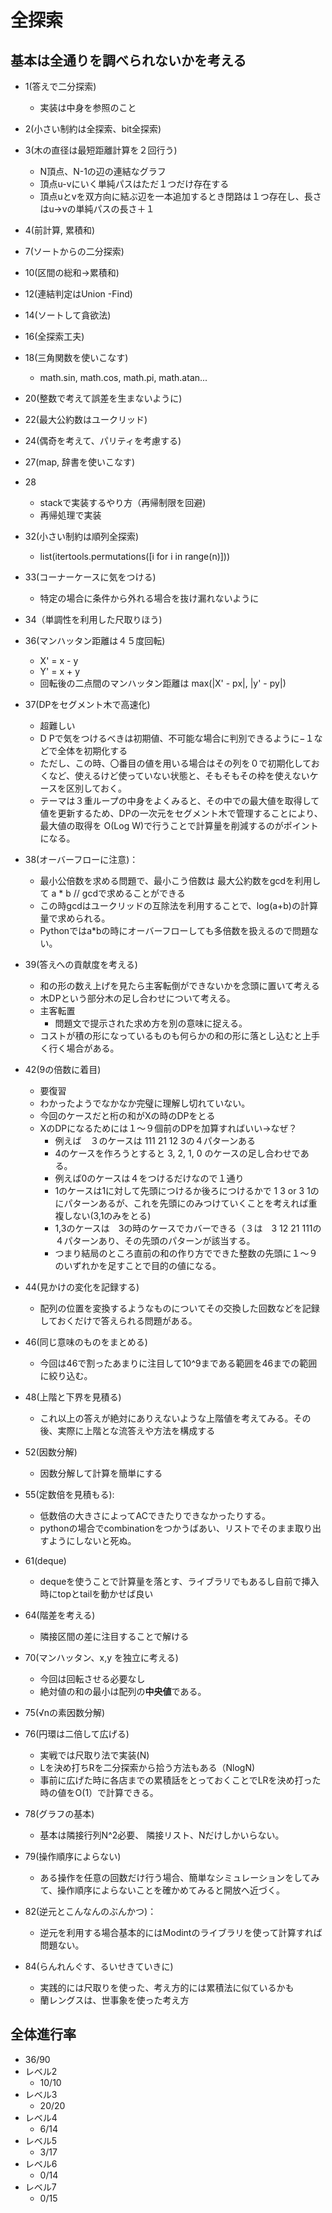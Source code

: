 

# 全探索

## 基本は全通りを調べられないかを考える
- 1(答えで二分探索)
  - 実装は中身を参照のこと
- 2(小さい制約は全探索、bit全探索)
- 3(木の直径は最短距離計算を２回行う)
  - N頂点、N-1の辺の連結なグラフ
  - 頂点u-vにいく単純パスはただ１つだけ存在する
  - 頂点uとvを双方向に結ぶ辺を一本追加するとき閉路は１つ存在し、長さはu->vの単純パスの長さ＋１

- 4(前計算, 累積和)
- 7(ソートからの二分探索)
- 10(区間の総和->累積和)
- 12(連結判定はUnion -Find)
- 14(ソートして貪欲法)
- 16(全探索工夫)
- 18(三角関数を使いこなす)
  - math.sin, math.cos, math.pi, math.atan...
- 20(整数で考えて誤差を生まないように)
- 22(最大公約数はユークリッド)
- 24(偶奇を考えて、パリティを考慮する)
- 27(map, 辞書を使いこなす)
- 28
  - stackで実装するやり方（再帰制限を回避)
  - 再帰処理で実装
- 32(小さい制約は順列全探索)
  - list(itertools.permutations([i for i in range(n)]))
- 33(コーナーケースに気をつける)
  - 特定の場合に条件から外れる場合を抜け漏れないように
- 34（単調性を利用した尺取りほう)
- 36(マンハッタン距離は４５度回転)
  - X' = x - y
  - Y' = x + y
  - 回転後の二点間のマンハッタン距離は max(|X' - px|, |y' - py|)
- 37(DPをセグメント木で高速化)
  - 超難しい
  - D Pで気をつけるべきは初期値、不可能な場合に判別できるように−１などで全体を初期化する
  - ただし、この時、〇番目の値を用いる場合はその列を０で初期化しておくなど、使えるけど使っていない状態と、そもそもその枠を使えないケースを区別しておく。
  - テーマは３重ループの中身をよくみると、その中での最大値を取得して値を更新するため、DPの一次元をセグメント木で管理することにより、最大値の取得を O(Log W)で行うことで計算量を削減するのがポイントになる。
- 38(オーバーフローに注意)：
  - 最小公倍数を求める問題で、最小こう倍数は 最大公約数をgcdを利用して a * b // gcdで求めることができる
  - この時gcdはユークリッドの互除法を利用することで、log(a+b)の計算量で求められる。
  - Pythonではa*bの時にオーバーフローしても多倍数を扱えるので問題ない。
- 39(答えへの貢献度を考える)
  - 和の形の数え上げを見たら主客転倒ができないかを念頭に置いて考える
  - 木DPという部分木の足し合わせについて考える。
  - 主客転置
    - 問題文で提示された求め方を別の意味に捉える。
  - コストが積の形になっているものも何らかの和の形に落とし込むと上手く行く場合がある。
- 42(9の倍数に着目)
  - 要復習
  - わかったようでなかなか完璧に理解し切れていない。
  - 今回のケースだと桁の和がXの時のDPをとる
  - XのDPになるためには１〜９個前のDPを加算すればいい→なぜ？
    - 例えば　３のケースは 111 21 12 3の４パターンある
    - 4のケースを作ろうとすると 3, 2, 1, 0 のケースの足し合わせである。
    - 例えば0のケースは４をつけるだけなので１通り
    - 1のケースは1に対して先頭につけるか後ろにつけるかで 1 3 or 3 1のにパターンあるが、これを先頭にのみつけていくことを考えれば重複しない(3,1のみをとる)
    - 1,3のケースは　3の時のケースでカバーできる（３は　3 12 21 111の４パターンあり、その先頭のパターンが該当する。
    - つまり結局のところ直前の和の作り方でできた整数の先頭に１〜９のいずれかを足すことで目的の値になる。
- 44(見かけの変化を記録する)
  - 配列の位置を変換するようなものについてその交換した回数などを記録しておくだけで答えられる問題がある。
- 46(同じ意味のものをまとめる)
  - 今回は46で割ったあまりに注目して10^9まである範囲を46までの範囲に絞り込む。
- 48(上階と下界を見積る)
  - これ以上の答えが絶対にありえないような上階値を考えてみる。その後、実際に上階とな流答えや方法を構成する
- 52(因数分解)
  - 因数分解して計算を簡単にする
- 55(定数倍を見積もる):
  - 低数倍の大きさによってACできたりできなかったりする。
  - pythonの場合でcombinationをつかうばあい、リストでそのまま取り出すようにしないと死ぬ。
- 61(deque)
  - dequeを使うことで計算量を落とす、ライブラリでもあるし自前で挿入時にtopとtailを動かせば良い
- 64(階差を考える)
  - 隣接区間の差に注目することで解ける
- 70(マンハッタン、x,y を独立に考える)
  - 今回は回転させる必要なし
  - 絶対値の和の最小は配列の**中央値**である。
- 75(√nの素因数分解)
- 76(円環は二倍して広げる)
  - 実戦では尺取り法で実装(N)
  - Lを決め打ちRを二分探索から拾う方法もある（NlogN)
  - 事前に広げた時に各店までの累積話をとっておくことでLRを決め打った時の値をO(1）で計算できる。
- 78(グラフの基本)
  - 基本は隣接行列N^2必要、 隣接リスト、Nだけしかいらない。
- 79(操作順序によらない)
  - ある操作を任意の回数だけ行う場合、簡単なシミュレーションをしてみて、操作順序によらないことを確かめてみると開放へ近づく。
- 82(逆元とこんなんのぶんかつ)：
  - 逆元を利用する場合基本的にはModintのライブラリを使って計算すれば問題ない。
- 84(らんれんぐす、るいせきていきに)
  - 実践的には尺取りを使った、考え方的には累積法に似ているかも
  - 蘭レングスは、世事象を使った考え方


## 全体進行率

- 36/90
- レベル2
  - 10/10
- レベル3
  - 20/20
- レベル4
  - 6/14
- レベル5
  - 3/17
- レベル6
  - 0/14
- レベル7
  - 0/15